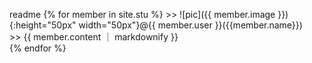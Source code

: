readme
{% for member in site.stu %}
\>\> ![pic]({{ member.image }}){:height="50px" width="50px"}@{{ member.user }}({{member.name}})  
  \>\> {{ member.content ｜ markdownify }}  
{% endfor %}
